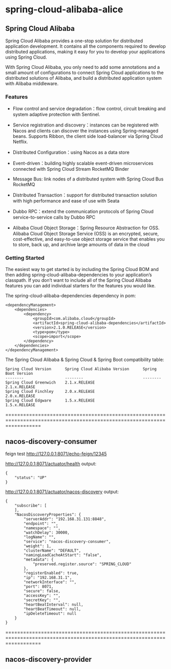 # spring-cloud-alibaba-alice

## Spring Cloud Alibaba

Spring Cloud Alibaba provides a one-stop solution for distributed application development. It contains all the components required to develop distributed applications, making it easy for you to develop your applications using Spring Cloud.

With Spring Cloud Alibaba, you only need to add some annotations and a small amount of configurations to connect Spring Cloud applications to the distributed solutions of Alibaba, and build a distributed application system with Alibaba middleware.

### Features

- Flow control and service degradation：flow control, circuit breaking and system adaptive protection with Sentinel.

- Service registration and discovery：instances can be registered with Nacos and clients can discover the instances using Spring-managed beans. Supports Ribbon, the client side load-balancer via Spring Cloud Netflix.

- Distributed Configuration：using Nacos as a data store

- Event-driven：building highly scalable event-driven microservices connected with Spring Cloud Stream RocketMQ Binder

- Message Bus: link nodes of a distributed system with Spring Cloud Bus RocketMQ

- Distributed Transaction：support for distributed transaction solution with high performance and ease of use with Seata

- Dubbo RPC：extend the communication protocols of Spring Cloud service-to-service calls by Dubbo RPC

- Alibaba Cloud Object Storage：Spring Resource Abstraction for OSS. Alibaba Cloud Object Storage Service (OSS) is an encrypted, secure, cost-effective, and easy-to-use object storage service that enables you to store, back up, and archive large amounts of data in the cloud

### Getting Started

The easiest way to get started is by including the Spring Cloud BOM and then adding spring-cloud-alibaba-dependencies to your application’s classpath. If you don’t want to include all of the Spring Cloud Alibaba features you can add individual starters for the features you would like.

The spring-cloud-alibaba-dependencies dependency in pom:

    <dependencyManagement>
        <dependencies>
            <dependency>
                <groupId>com.alibaba.cloud</groupId>
                <artifactId>spring-cloud-alibaba-dependencies</artifactId>
                <version>2.1.0.RELEASE</version>
                <type>pom</type>
                <scope>import</scope>
            </dependency>
        </dependencies>
    </dependencyManagement>

The Spring Cloud Alibaba & Spring Cloud & Spring Boot compatibility table: ​

    Spring Cloud Version      Spring Cloud Alibaba Version      Spring Boot Version
    --------                  --------                          --------
    Spring Cloud Greenwich    2.1.x.RELEASE                     2.1.x.RELEASE
    Spring Cloud Finchley     2.0.x.RELEASE                     2.0.x.RELEASE
    Spring Cloud Edgware      1.5.x.RELEASE                     1.5.x.RELEASE

========================================================================================================================
## nacos-discovery-consumer

feign test
http://127.0.0.1:8071/echo-feign/12345

http://127.0.0.1:8071/actuator/health
output:

    {
        "status": "UP"
    }


http://127.0.0.1:8071/actuator/nacos-discovery
output:

    {
        "subscribe": [
        ],
        "NacosDiscoveryProperties": {
            "serverAddr": "192.168.31.131:8848",
            "endpoint": "",
            "namespace": "",
            "watchDelay": 30000,
            "logName": "",
            "service": "nacos-discovery-consumer",
            "weight": 1,
            "clusterName": "DEFAULT",
            "namingLoadCacheAtStart": "false",
            "metadata": {
                "preserved.register.source": "SPRING_CLOUD"
            },
            "registerEnabled": true,
            "ip": "192.168.31.1",
            "networkInterface": "",
            "port": 8071,
            "secure": false,
            "accessKey": "",
            "secretKey": "",
            "heartBeatInterval": null,
            "heartBeatTimeout": null,
            "ipDeleteTimeout": null
        }
    }

========================================================================================================================
## nacos-discovery-provider

